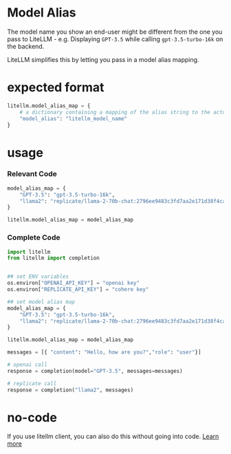 # Model Alias

The model name you show an end-user might be different from the one you pass to LiteLLM - e.g. Displaying `GPT-3.5` while calling `gpt-3.5-turbo-16k` on the backend.

LiteLLM simplifies this by letting you pass in a model alias mapping.

# expected format

```python
litellm.model_alias_map = {
    # a dictionary containing a mapping of the alias string to the actual litellm model name string
    "model_alias": "litellm_model_name"
}
```

# usage

### Relevant Code
```python
model_alias_map = {
    "GPT-3.5": "gpt-3.5-turbo-16k",
    "llama2": "replicate/llama-2-70b-chat:2796ee9483c3fd7aa2e171d38f4ca12251a30609463dcfd4cd76703f22e96cdf"
}

litellm.model_alias_map = model_alias_map
```

### Complete Code
```python
import litellm
from litellm import completion


## set ENV variables
os.environ["OPENAI_API_KEY"] = "openai key"
os.environ["REPLICATE_API_KEY"] = "cohere key"

## set model alias map
model_alias_map = {
    "GPT-3.5": "gpt-3.5-turbo-16k",
    "llama2": "replicate/llama-2-70b-chat:2796ee9483c3fd7aa2e171d38f4ca12251a30609463dcfd4cd76703f22e96cdf"
}

litellm.model_alias_map = model_alias_map

messages = [{ "content": "Hello, how are you?","role": "user"}]

# openai call
response = completion(model="GPT-3.5", messages=messages)

# replicate call
response = completion("llama2", messages)
```


# no-code

If you use litellm client, you can also do this without going into code. [Learn more]("https://docs.litellm.ai/docs/debugging/hosted_debugging")
